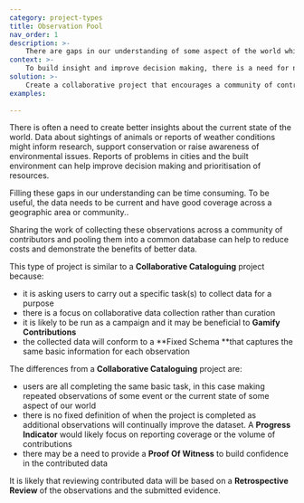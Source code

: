 ```yaml
---
category: project-types
title: Observation Pool
nav_order: 1
description: >-
    There are gaps in our understanding of some aspect of the world which new data can help to address.
context: >-
    To build insight and improve decision making, there is a need for new observations about some aspect of the world. For these observations to be useful, they need to have good coverage of the area of interest. But collecting that data might be time consuming or costly for a single organisation to achieve.
solution: >-
    Create a collaborative project that encourages a community of contributors to submit observations about the area of interest.
examples:
    
---
```


There is often a need to create better insights about the current state of the world. Data about sightings of animals or reports of weather conditions might inform research, support conservation or raise awareness of environmental issues. Reports of problems in cities and the built environment can help improve decision making and prioritisation of resources.

Filling these gaps in our understanding can be time consuming. To be useful, the data needs to be current and have good coverage across a geographic area or community..

Sharing the work of collecting these observations across a community of contributors and pooling them into a common database can help to reduce costs and demonstrate the benefits of better data.

This type of project is similar to a **Collaborative Cataloguing** project because: 

* it is asking users to carry out a specific task(s) to collect data for a purpose
* there is a focus on collaborative data collection rather than curation
* it is likely to be run as a campaign and it may be beneficial to **Gamify Contributions**
* the collected data will conform to a **Fixed Schema **that captures the same basic information for each observation

The differences from a **Collaborative Cataloguing** project are:

* users are all completing the same basic task, in this case making repeated observations of some event or the current state of some aspect of our world
* there is no fixed definition of when the project is completed as additional observations will continually improve the dataset. A **Progress Indicator** would likely focus on reporting coverage or the volume of contributions
* there may be a need to provide a **Proof Of Witness** to build confidence in the contributed data

It is likely that reviewing contributed data will be based on a **Retrospective Review** of the observations and the submitted evidence.
